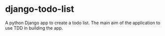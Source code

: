 # django-todo-list
A python Django app to create a todo list. The main aim of the application to use TDD in building the app.
